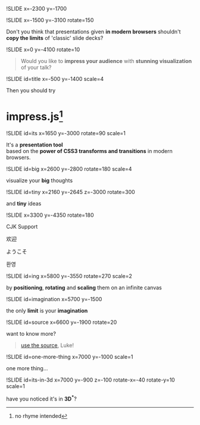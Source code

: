 !SLIDE x=-2300 y=-1700

<!-- 
In the sample, we used html code. 
The canvas with svg-bg class has a svg background. It's interesting.
-->
<style>.step:not(.active) {opacity: 0.7;}</style>
<canvas class="svg-bg"></canvas>




!SLIDE x=-1500 y=-3100 rotate=150

Don't you think that presentations given __in modern browsers__ shouldn't __copy the limits__ of 'classic' slide decks?



!SLIDE x=0 y=-4100 rotate=10

> Would you like to __impress your audience__ with __stunning visualization__ of your talk?




!SLIDE id=title x=-500 y=-1400 scale=4

<span class="try">Then you should try</span>  

# impress.js[^1]

[^1]: no rhyme intended




!SLIDE id=its x=1650 y=-3000 rotate=90 scale=1

It's a __presentation tool__  
based on the __power of CSS3 transforms and transitions__ in modern browsers.




!SLIDE id=big x=2600 y=-2800 rotate=180 scale=4

visualize your __big__ <span class="thoughts">thoughts</span>




!SLIDE id=tiny x=2160 y=-2645 z=-3000 rotate=300

and __tiny__ ideas




!SLIDE x=3300 y=-4350 rotate=180

CJK Support

欢迎

ようこそ

환영




!SLIDE id=ing x=5800 y=-3550 rotate=270 scale=2
        
by <b class="positioning">positioning</b>, <b class="rotating">rotating</b> and <b class="scaling">scaling</b> them on an infinite canvas




!SLIDE id=imagination x=5700 y=-1500

the only __limit__ is your <b class="imagination">imagination</b>




!SLIDE id=source x=6600 y=-1900 rotate=20

want to know more?

> [use the source](http://github.com/bartaz/impress.js), Luke!




!SLIDE id=one-more-thing x=7000 y=-1000 scale=1

one more thing...




!SLIDE id=its-in-3d x=7000 y=-900 z=-100 rotate-x=-40 rotate-y=10 scale=1

<span class="have">have</span> <span class="you">you</span> <span class="noticed">noticed</span> <span class="its">it's</span> <span class="in">in</span> <b>3D<sup>*</sup></b>?
